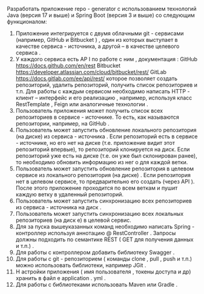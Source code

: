 Разработать приложение repo - generator с использованием технологий Java (версия 17 и выше) и Spring Boot (версия 3 и выше) со следующим функционалом: 
1. Приложение интегрируется с двумя облачными git - сервисами (например, GitHub и Bitbucket ) , один из которых выступает в качестве сервиса - источника, а другой – в качестве целевого сервиса .
2. У каждого сервиса есть AP I по работе с ним , документация : GitHub https://docs.github.com/en/rest Bitbucket https://developer.atlassian.com/cloud/bitbucket/rest/ GitLab https://docs.gitlab.com/ee/api/rest/ которое позволяет создать репозиторий, удалить репозиторий, получить список репозиториев и т.п. Для работы с каждым сервисом необходимо написать HTTP - клиент – интерфейс и его реализацию , например, используя класс RestTemplate , Feign или аналогичные технологии .
3. Пользователь приложения может получить список всех репозиториев в сервисе - источнике. То есть, как называются репозитории, например, на GitHub .
4. Пользователь может запустить обновление локального репозитория (на диске) из сервиса - источника . Если репозиторий есть в сервисе - источнике, но его нет на диске (т.е. приложение видит этот репозиторий впервые), то репозиторий клонируется на диск. Если репозиторий уже есть на диске (т.е. он уже был склонирован ранее), то необходимо обновить информацию из нег о для каждой ветки.
5. Пользователь может запустить обновление репозитория в целевом сервисе из локального репозитория (на диске) . Если репозитория нет в целевом сервисе, то предварительно его создать (через API ). После этого приложение проходится по всем веткам и пушит каждую ветку в удаленный репозиторий.
6. Пользователь может запустить синхронизацию всех репозиториев из сервиса - источника на диск .
7. Пользователь может запустить синхронизацию всех локальных репозиториев (на диск е) в целевой сервис.
8. Для за пуска вышеуказанных команд необходимо написать Spring - контроллер используя аннотацию @ RestController . Запросы должны подходить по семантике REST ( GET для получения данных и т.п.) .
9. Для работы с контроллером добавить библиотеку Swagger .
10. Для работы с git - репозиторием ( команды clone , pull , push и т.п.) можно использовать библиотеки, например JGit .
11. Н астройки приложения ( имя пользователя , токены доступа и др) хранить в файл е application . yml . 
12. Для работы с библиотеками использовать Maven или Gradle .
